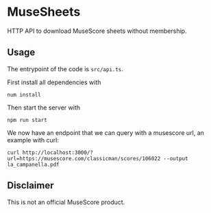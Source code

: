 # MuseSheets

HTTP API to download MuseScore sheets without membership.

## Usage
The entrypoint of the code is `src/api.ts`. 

First install all dependencies with 

```shell
num install
```

Then start the server with 

```shell
npm run start
```

We now have an endpoint that we can query with a musescore url, an example with curl: 

```
curl http://localhost:3000/?url=https://musescore.com/classicman/scores/106022 --output la_campanella.pdf
```

## Disclaimer
This is not an official MuseScore product. 
